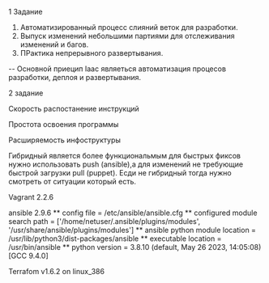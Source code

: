 1 Задание 

1. Автоматизированный процесс слияний веток для разработки.
2. Выпуск изменений небольшими партиями для отслеживания изменений и багов.
3. ПРактика непрерывного развертывания.

-- Основной приецип Iaac являеться автоматизация процесов разработки, деплоя и развертывания.

2 задание

Скорость распостанение инструкций 

Простота освоения программы

Расширяемость инфоструктуры

Гибридный является более функциональмым для быстрых фиксов нужно использовать push (ansible),а для изменений не требующие быстрой загрузки pull (puppet). Есди не гибридный тогда нужно смотреть от ситуации который есть. 


Vagrant 2.2.6 

ansible 2.9.6
**  config file = /etc/ansible/ansible.cfg
**  configured module search path = ['/home/netuser/.ansible/plugins/modules', '/usr/share/ansible/plugins/modules']
**  ansible python module location = /usr/lib/python3/dist-packages/ansible
**  executable location = /usr/bin/ansible
**  python version = 3.8.10 (default, May 26 2023, 14:05:08) [GCC 9.4.0]


Terrafom v1.6.2
on linux_386
